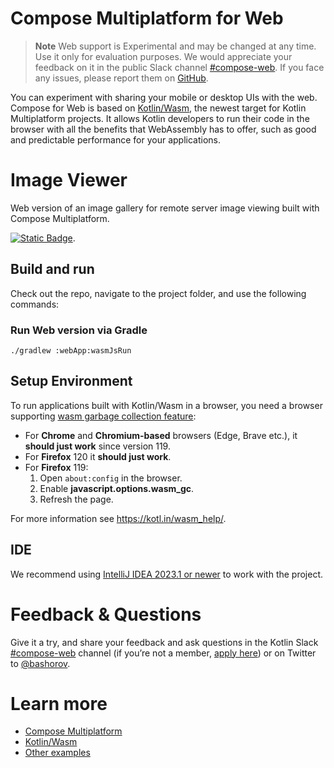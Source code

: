 # Compose Multiplatform for Web

> **Note**
> Web support is Experimental and may be changed at any time. Use it only for evaluation purposes.
> We would appreciate your feedback on it in the public Slack channel [#compose-web](https://slack-chats.kotlinlang.org/c/compose-web).
> If you face any issues, please report them on [GitHub](https://github.com/JetBrains/compose-multiplatform/issues).

You can experiment with sharing your mobile or desktop UIs with the web. Compose for Web is based on [Kotlin/Wasm](https://kotl.in/wasm),
the newest target for Kotlin Multiplatform projects. It allows Kotlin developers to run their code in the browser with
all the benefits that WebAssembly has to offer, such as good and predictable performance for your applications.

# Image Viewer

Web version of an image gallery for remote server image viewing built with Compose Multiplatform.

[![Static Badge](https://img.shields.io/badge/online%20demo%20%F0%9F%9A%80-6b57ff?style=for-the-badge)](https://zal.im/wasm/iv).

## Build and run

Check out the repo, navigate to the project folder, and use the following commands:

### Run Web version via Gradle

`./gradlew :webApp:wasmJsRun`

## Setup Environment

To run applications built with Kotlin/Wasm in a browser, you need a browser supporting [wasm garbage collection feature](https://github.com/WebAssembly/gc):

- For **Chrome** and **Chromium-based** browsers (Edge, Brave etc.), it **should just work** since version 119.
- For **Firefox** 120 it **should just work**.
- For **Firefox** 119:
    1. Open `about:config` in the browser.
    2. Enable **javascript.options.wasm_gc**.
    3. Refresh the page.

For more information see https://kotl.in/wasm_help/.

## IDE

We recommend using [IntelliJ IDEA 2023.1 or newer](https://www.jetbrains.com/idea/) to work with the project.

# Feedback & Questions

Give it a try, and share your feedback and ask questions in the Kotlin Slack [#compose-web](https://slack-chats.kotlinlang.org/c/compose-web) channel (if you’re not a member, [apply here](https://kotl.in/slack)) or on Twitter to [@bashorov](https://twitter.com/bashorov).

# Learn more

* [Compose Multiplatform](https://github.com/JetBrains/compose-multiplatform/#compose-multiplatform)
* [Kotlin/Wasm](https://kotl.in/wasm/)
* [Other examples](../../../#examples)
